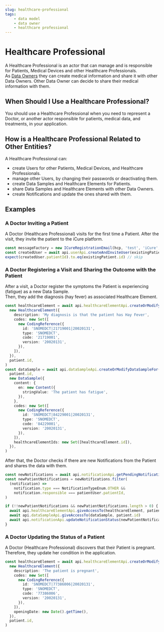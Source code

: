 ```yaml
---
slug: healthcare-professional
tags:
    - data model
    - data owner
    - healthcare professional
---
```

# Healthcare Professional

A Healthcare Professional is an actor that can manage and is responsible for Patients, Medical Devices and other 
Healthcare Professionals.  
As [Data Owners](/sdks/glossary#data-owner) they can create medical information and share it with other Data Owners.
Other Data Owner can decide to share their medical information with them.

## When Should I Use a Healthcare Professional?

You should use a Healthcare Professional when you need to represent a Doctor, or another actor responsible for patients,
medical data, and treatments, in your application.

## How is a Healthcare Professional Related to Other Entities?

A Healthcare Professional can:
- create Users for other Patients, Medical Devices, and Healthcare Professionals.  
- manage other Users, by changing their passwords or deactivating them.  
- create Data Samples and Healthcare Elements for Patients.  
- share Data Samples and Healthcare Elements with other Data Owners.  
- create Notifications and  update the ones shared with them.

## Examples

### A Doctor Inviting a Patient

A Doctor (Healthcare Professional) visits for the first time a Patient. After the visit, they invite the patient
to the iCure platform.

<!-- file://code-samples/explanation/doctor-invites-a-patient/index.mts snippet:doctor invites user-->
```typescript
const messageFactory = new ICureRegistrationEmail(hcp, 'test', 'iCure', existingPatient)
const createdUser = await api.userApi.createAndInviteUser(existingPatient, messageFactory)
expect(createdUser.patientId).to.eq(existingPatient.id) // skip
```

### A Doctor Registering a Visit and Sharing the Outcome with the Patient

After a visit, a Doctor register the symptoms the Patient is experiencing (fatigue) as a new Data Sample.  
Then, they add the diagnosis (hay fever) as associated Healthcare Element.

<!-- file://code-samples/explanation/doctor-shares-data-with-patient/index.mts snippet:doctor shares medical data-->
```typescript
const healthcareElement = await api.healthcareElementApi.createOrModifyHealthcareElement(
  new HealthcareElement({
    description: 'My diagnosis is that the patient has Hay Fever',
    codes: new Set([
      new CodingReference({
        id: 'SNOMEDCT|21719001|20020131',
        type: 'SNOMEDCT',
        code: '21719001',
        version: '20020131',
      }),
    ]),
  }),
  patient.id,
)
const dataSample = await api.dataSampleApi.createOrModifyDataSampleFor(
  patient.id,
  new DataSample({
    content: {
      en: new Content({
        stringValue: 'The patient has fatigue',
      }),
    },
    codes: new Set([
      new CodingReference({
        id: 'SNOMEDCT|84229001|20020131',
        type: 'SNOMEDCT',
        code: '84229001',
        version: '20020131',
      }),
    ]),
    healthcareElementIds: new Set([healthcareElement.id]),
  }),
)
```

After that, the Doctor checks if there are new Notifications from the Patient and shares the data with them.

<!-- file://code-samples/explanation/doctor-shares-data-with-patient/index.mts snippet:doctor receives notification-->
```typescript
const newNotifications = await api.notificationApi.getPendingNotifications()
const newPatientNotifications = newNotifications.filter(
  (notification) =>
    notification.type === NotificationTypeEnum.OTHER &&
    notification.responsible === patientUser.patientId,
)

if (!!newPatientNotifications && newPatientNotifications.length > 0) {
  await api.healthcareElementApi.giveAccessTo(healthcareElement, patient.id)
  await api.dataSampleApi.giveAccessTo(dataSample, patient.id)
  await api.notificationApi.updateNotificationStatus(newPatientNotifications[0], 'completed')
}
```

### A Doctor Updating the Status of a Patient

A Doctor (Healthcare Professional) discovers that their Patient is pregnant. Therefore, they update her condition in the
application.

<!-- file://code-samples/explanation/doctor-creates-he/index.mts snippet:doctor can create HE-->
```typescript
const healthcareElement = await api.healthcareElementApi.createOrModifyHealthcareElement(
  new HealthcareElement({
    description: 'The patient is pregnant',
    codes: new Set([
      new CodingReference({
        id: 'SNOMEDCT|77386006|20020131',
        type: 'SNOMEDCT',
        code: '77386006',
        version: '20020131',
      }),
    ]),
    openingDate: new Date().getTime(),
  }),
  patient.id,
)
```
